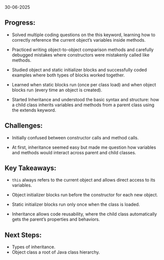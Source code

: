 30-06-2025

## Progress:
* Solved multiple coding questions on the this keyword, learning how to correctly reference the current object’s variables inside methods.

* Practiced writing object-to-object comparison methods and carefully debugged mistakes where constructors were mistakenly called like methods.

* Studied object and static initializer blocks and successfully coded examples where both types of blocks worked together.

* Learned when static blocks run (once per class load) and when object blocks run (every time an object is created).

* Started Inheritance and understood the basic syntax and structure: how a child class inherits variables and methods from a parent class using the extends keyword.

## Challenges:
* Initially confused between constructor calls and method calls.

* At first, inheritance seemed easy but made me question how variables and methods would interact across parent and child classes.

## Key Takeaways:
* `this` always refers to the current object and allows direct access to its variables.

* Object initializer blocks run before the constructor for each new object.

* Static initializer blocks run only once when the class is loaded.

* Inheritance allows code reusability, where the child class automatically gets the parent’s properties and behaviors.

## Next Steps:
* Types of inheritance.
* Object class a root of Java class hierarchy. 